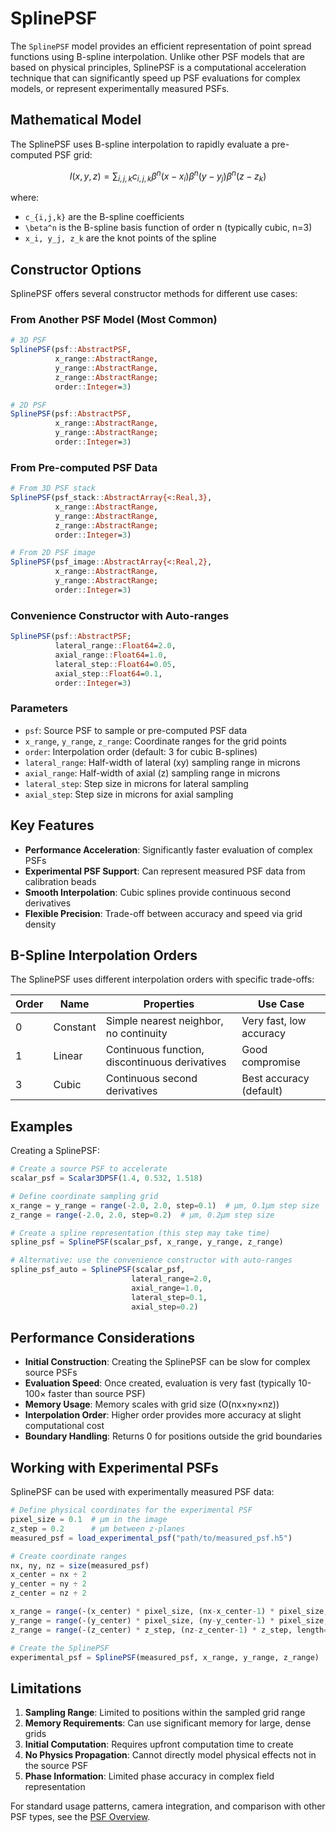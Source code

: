 # SplinePSF

The `SplinePSF` model provides an efficient representation of point spread functions using B-spline interpolation. Unlike other PSF models that are based on physical principles, SplinePSF is a computational acceleration technique that can significantly speed up PSF evaluations for complex models, or represent experimentally measured PSFs.

## Mathematical Model

The SplinePSF uses B-spline interpolation to rapidly evaluate a pre-computed PSF grid:

```math
I(x, y, z) = \sum_{i,j,k} c_{i,j,k} \beta^n(x - x_i) \beta^n(y - y_j) \beta^n(z - z_k)
```

where:
- ``c_{i,j,k}`` are the B-spline coefficients
- ``\beta^n`` is the B-spline basis function of order n (typically cubic, n=3)
- ``x_i, y_j, z_k`` are the knot points of the spline

## Constructor Options

SplinePSF offers several constructor methods for different use cases:

### From Another PSF Model (Most Common)

```julia
# 3D PSF
SplinePSF(psf::AbstractPSF, 
          x_range::AbstractRange,
          y_range::AbstractRange,
          z_range::AbstractRange;
          order::Integer=3)

# 2D PSF
SplinePSF(psf::AbstractPSF, 
          x_range::AbstractRange,
          y_range::AbstractRange;
          order::Integer=3)
```

### From Pre-computed PSF Data

```julia
# From 3D PSF stack
SplinePSF(psf_stack::AbstractArray{<:Real,3}, 
          x_range::AbstractRange,
          y_range::AbstractRange,
          z_range::AbstractRange;
          order::Integer=3)

# From 2D PSF image
SplinePSF(psf_image::AbstractArray{<:Real,2}, 
          x_range::AbstractRange,
          y_range::AbstractRange;
          order::Integer=3)
```

### Convenience Constructor with Auto-ranges

```julia
SplinePSF(psf::AbstractPSF; 
          lateral_range::Float64=2.0,
          axial_range::Float64=1.0,
          lateral_step::Float64=0.05,
          axial_step::Float64=0.1,
          order::Integer=3)
```

### Parameters

- `psf`: Source PSF to sample or pre-computed PSF data
- `x_range`, `y_range`, `z_range`: Coordinate ranges for the grid points
- `order`: Interpolation order (default: 3 for cubic B-splines)
- `lateral_range`: Half-width of lateral (xy) sampling range in microns
- `axial_range`: Half-width of axial (z) sampling range in microns
- `lateral_step`: Step size in microns for lateral sampling
- `axial_step`: Step size in microns for axial sampling

## Key Features

- **Performance Acceleration**: Significantly faster evaluation of complex PSFs
- **Experimental PSF Support**: Can represent measured PSF data from calibration beads
- **Smooth Interpolation**: Cubic splines provide continuous second derivatives
- **Flexible Precision**: Trade-off between accuracy and speed via grid density

## B-Spline Interpolation Orders

The SplinePSF uses different interpolation orders with specific trade-offs:

| Order | Name | Properties | Use Case |
|-------|------|------------|----------|
| 0 | Constant | Simple nearest neighbor, no continuity | Very fast, low accuracy |
| 1 | Linear | Continuous function, discontinuous derivatives | Good compromise |
| 3 | Cubic | Continuous second derivatives | Best accuracy (default) |

## Examples

Creating a SplinePSF:

```julia
# Create a source PSF to accelerate
scalar_psf = Scalar3DPSF(1.4, 0.532, 1.518)

# Define coordinate sampling grid
x_range = y_range = range(-2.0, 2.0, step=0.1)  # μm, 0.1μm step size
z_range = range(-2.0, 2.0, step=0.2)  # μm, 0.2μm step size

# Create a spline representation (this step may take time)
spline_psf = SplinePSF(scalar_psf, x_range, y_range, z_range)

# Alternative: use the convenience constructor with auto-ranges
spline_psf_auto = SplinePSF(scalar_psf, 
                           lateral_range=2.0, 
                           axial_range=1.0,
                           lateral_step=0.1, 
                           axial_step=0.2)
```

## Performance Considerations

- **Initial Construction**: Creating the SplinePSF can be slow for complex source PSFs
- **Evaluation Speed**: Once created, evaluation is very fast (typically 10-100× faster than source PSF)
- **Memory Usage**: Memory scales with grid size (O(nx×ny×nz))
- **Interpolation Order**: Higher order provides more accuracy at slight computational cost
- **Boundary Handling**: Returns 0 for positions outside the grid boundaries

## Working with Experimental PSFs

SplinePSF can be used with experimentally measured PSF data:

```julia
# Define physical coordinates for the experimental PSF
pixel_size = 0.1  # μm in the image
z_step = 0.2      # μm between z-planes
measured_psf = load_experimental_psf("path/to/measured_psf.h5")

# Create coordinate ranges
nx, ny, nz = size(measured_psf)
x_center = nx ÷ 2
y_center = ny ÷ 2
z_center = nz ÷ 2

x_range = range(-(x_center) * pixel_size, (nx-x_center-1) * pixel_size, length=nx)
y_range = range(-(y_center) * pixel_size, (ny-y_center-1) * pixel_size, length=ny)
z_range = range(-(z_center) * z_step, (nz-z_center-1) * z_step, length=nz)

# Create the SplinePSF
experimental_psf = SplinePSF(measured_psf, x_range, y_range, z_range)
```

## Limitations

1. **Sampling Range**: Limited to positions within the sampled grid range
2. **Memory Requirements**: Can use significant memory for large, dense grids
3. **Initial Computation**: Requires upfront computation time to create
4. **No Physics Propagation**: Cannot directly model physical effects not in the source PSF
5. **Phase Information**: Limited phase accuracy in complex field representation

For standard usage patterns, camera integration, and comparison with other PSF types, see the [PSF Overview](overview.md).